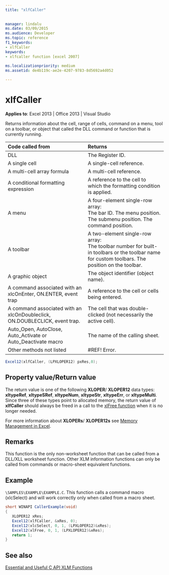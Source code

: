 ```yaml
---
title: "xlfCaller"
 
 
manager: lindalu
ms.date: 03/09/2015
ms.audience: Developer
ms.topic: reference
f1_keywords:
- xlfCaller
keywords:
- xlfcaller function [excel 2007]
 
ms.localizationpriority: medium
ms.assetid: de4b119c-ae2e-4207-9783-8d5692a4d052

---
```


# xlfCaller

 **Applies to**: Excel 2013 | Office 2013 | Visual Studio 
  
Returns information about the cell, range of cells, command on a menu, tool on a toolbar, or object that called the DLL command or function that is currently running.
  
|**Code called from**|**Returns**|
|:-----|:-----|
|DLL  <br/> |The Register ID. |
|A single cell  <br/> |A single-cell reference. |
|A multi-cell array formula  <br/> |A multi-cell reference. |
|A conditional formatting expression  <br/> |A reference to the cell to which the formatting condition is applied. |
|A menu  <br/> | A four-element single-row array:  <br/>  The bar ID.  The menu position.  The submenu position.  The command position. |
|A toolbar  <br/> | A two-element single-row array:  <br/>  The toolbar number for built-in toolbars or the toolbar name for custom toolbars.  The position on the toolbar. |
|A graphic object  <br/> |The object identifier (object name). |
|A command associated with an xlcOnEnter, ON.ENTER, event trap  <br/> |A reference to the cell or cells being entered. |
|A command associated with an xlcOnDoubleclick, ON.DOUBLECLICK, event trap. |The cell that was double-clicked (not necessarily the active cell). |
|Auto_Open, AutoClose, Auto_Activate or Auto_Deactivate macro  <br/> |The name of the calling sheet. |
|Other methods not listed  <br/> |#REF! Error. |
   
```cs
Excel12(xlfCaller, (LPXLOPER12) pxRes,0);
```

## Property value/Return value

The return value is one of the following **XLOPER**/ **XLOPER12** data types: **xltypeRef**, **xltypeSRef**, **xltypeNum**, **xltypeStr**, **xltypeErr**, or **xltypeMulti**. Since three of these types point to allocated memory, the return value of **xlfCaller** should always be freed in a call to the [xlFree function](xlfree.md) when it is no longer needed. 
  
For more information about **XLOPERs**/ **XLOPER12s** see [Memory Management in Excel](memory-management-in-excel.md).
  
## Remarks

This function is the only non-worksheet function that can be called from a DLL/XLL worksheet function. Other XLM information functions can only be called from commands or macro-sheet equivalent functions.
  
## Example

 `\SAMPLES\EXAMPLE\EXAMPLE.C`. This function calls a command macro (xlcSelect) and will work correctly only when called from a macro sheet.
  
```cs
short WINAPI CallerExample(void)
{
   XLOPER12 xRes;
   Excel12(xlfCaller, &xRes, 0);
   Excel12(xlcSelect, 0, 1, (LPXLOPER12)&xRes);
   Excel12(xlFree, 0, 1, (LPXLOPER12)&xRes);
   return 1;
}
```

## See also



[Essential and Useful C API XLM Functions](essential-and-useful-c-api-xlm-functions.md)

